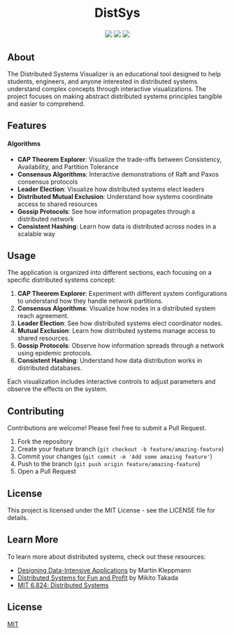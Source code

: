 <div align="center">
<h1>DistSys</h1>
<h3>

</h3>
<a href="https://github.com/iamrajiv/DistSys/network/members"><img src="https://img.shields.io/github/forks/iamrajiv/DistSys?color=0969da&style=for-the-badge" height="auto" width="auto" /></a>
<a href="https://github.com/iamrajiv/DistSys/stargazers"><img src="https://img.shields.io/github/stars/iamrajiv/DistSys?color=0969da&style=for-the-badge" height="auto" width="auto" /></a>
<a href="https://github.com/iamrajiv/DistSys/blob/main/LICENSE"><img src="https://img.shields.io/github/license/iamrajiv/DistSys?color=0969da&style=for-the-badge" height="auto" width="auto" /></a>
</div>

## About

The Distributed Systems Visualizer is an educational tool designed to help students, engineers, and anyone interested in distributed systems understand complex concepts through interactive visualizations. The project focuses on making abstract distributed systems principles tangible and easier to comprehend.

## Features

#### Algorithms

- **CAP Theorem Explorer**: Visualize the trade-offs between Consistency, Availability, and Partition Tolerance
- **Consensus Algorithms**: Interactive demonstrations of Raft and Paxos consensus protocols
- **Leader Election**: Visualize how distributed systems elect leaders
- **Distributed Mutual Exclusion**: Understand how systems coordinate access to shared resources
- **Gossip Protocols**: See how information propagates through a distributed network
- **Consistent Hashing**: Learn how data is distributed across nodes in a scalable way

## Usage

The application is organized into different sections, each focusing on a specific distributed systems concept:

1. **CAP Theorem Explorer**: Experiment with different system configurations to understand how they handle network partitions.
2. **Consensus Algorithms**: Visualize how nodes in a distributed system reach agreement.
3. **Leader Election**: See how distributed systems elect coordinator nodes.
4. **Mutual Exclusion**: Learn how distributed systems manage access to shared resources.
5. **Gossip Protocols**: Observe how information spreads through a network using epidemic protocols.
6. **Consistent Hashing**: Understand how data distribution works in distributed databases.

Each visualization includes interactive controls to adjust parameters and observe the effects on the system.

## Contributing

Contributions are welcome! Please feel free to submit a Pull Request.

1. Fork the repository
2. Create your feature branch (`git checkout -b feature/amazing-feature`)
3. Commit your changes (`git commit -m 'Add some amazing feature'`)
4. Push to the branch (`git push origin feature/amazing-feature`)
5. Open a Pull Request

## License

This project is licensed under the MIT License - see the LICENSE file for details.

## Learn More

To learn more about distributed systems, check out these resources:

- [Designing Data-Intensive Applications](https://dataintensive.net/) by Martin Kleppmann
- [Distributed Systems for Fun and Profit](http://book.mixu.net/distsys/single-page.html) by Mikito Takada
- [MIT 6.824: Distributed Systems](https://pdos.csail.mit.edu/6.824/)

## License

[MIT](https://github.com/iamrajiv/DistSys/blob/main/LICENSE)
